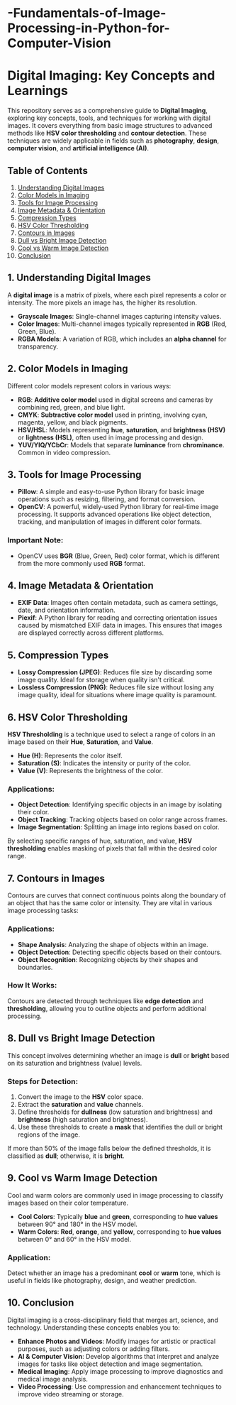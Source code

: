 # -Fundamentals-of-Image-Processing-in-Python-for-Computer-Vision


# Digital Imaging: Key Concepts and Learnings

This repository serves as a comprehensive guide to **Digital Imaging**, exploring key concepts, tools, and techniques for working with digital images. It covers everything from basic image structures to advanced methods like **HSV color thresholding** and **contour detection**. These techniques are widely applicable in fields such as **photography**, **design**, **computer vision**, and **artificial intelligence (AI)**.

## Table of Contents

1. [Understanding Digital Images](#understanding-digital-images)
2. [Color Models in Imaging](#color-models-in-imaging)
3. [Tools for Image Processing](#tools-for-image-processing)
4. [Image Metadata & Orientation](#image-metadata--orientation)
5. [Compression Types](#compression-types)
6. [HSV Color Thresholding](#hsv-color-thresholding)
7. [Contours in Images](#contours-in-images)
8. [Dull vs Bright Image Detection](#dull-vs-bright-image-detection)
9. [Cool vs Warm Image Detection](#cool-vs-warm-image-detection)
10. [Conclusion](#conclusion)

## 1. Understanding Digital Images

A **digital image** is a matrix of pixels, where each pixel represents a color or intensity. The more pixels an image has, the higher its resolution.

- **Grayscale Images**: Single-channel images capturing intensity values.
- **Color Images**: Multi-channel images typically represented in **RGB** (Red, Green, Blue).
- **RGBA Models**: A variation of RGB, which includes an **alpha channel** for transparency.

## 2. Color Models in Imaging

Different color models represent colors in various ways:

- **RGB**: **Additive color model** used in digital screens and cameras by combining red, green, and blue light.
- **CMYK**: **Subtractive color model** used in printing, involving cyan, magenta, yellow, and black pigments.
- **HSV/HSL**: Models representing **hue**, **saturation**, and **brightness (HSV)** or **lightness (HSL)**, often used in image processing and design.
- **YUV/YIQ/YCbCr**: Models that separate **luminance** from **chrominance**. Common in video compression.

## 3. Tools for Image Processing

- **Pillow**: A simple and easy-to-use Python library for basic image operations such as resizing, filtering, and format conversion.
- **OpenCV**: A powerful, widely-used Python library for real-time image processing. It supports advanced operations like object detection, tracking, and manipulation of images in different color formats.

### Important Note:
- OpenCV uses **BGR** (Blue, Green, Red) color format, which is different from the more commonly used **RGB** format.

## 4. Image Metadata & Orientation

- **EXIF Data**: Images often contain metadata, such as camera settings, date, and orientation information.
- **Piexif**: A Python library for reading and correcting orientation issues caused by mismatched EXIF data in images. This ensures that images are displayed correctly across different platforms.

## 5. Compression Types

- **Lossy Compression (JPEG)**: Reduces file size by discarding some image quality. Ideal for storage when quality isn't critical.
- **Lossless Compression (PNG)**: Reduces file size without losing any image quality, ideal for situations where image quality is paramount.

## 6. HSV Color Thresholding

**HSV Thresholding** is a technique used to select a range of colors in an image based on their **Hue**, **Saturation**, and **Value**.

- **Hue (H)**: Represents the color itself.
- **Saturation (S)**: Indicates the intensity or purity of the color.
- **Value (V)**: Represents the brightness of the color.

### Applications:
- **Object Detection**: Identifying specific objects in an image by isolating their color.
- **Object Tracking**: Tracking objects based on color range across frames.
- **Image Segmentation**: Splitting an image into regions based on color.

By selecting specific ranges of hue, saturation, and value, **HSV thresholding** enables masking of pixels that fall within the desired color range.

## 7. Contours in Images

Contours are curves that connect continuous points along the boundary of an object that has the same color or intensity. They are vital in various image processing tasks:

### Applications:
- **Shape Analysis**: Analyzing the shape of objects within an image.
- **Object Detection**: Detecting specific objects based on their contours.
- **Object Recognition**: Recognizing objects by their shapes and boundaries.

### How It Works:
Contours are detected through techniques like **edge detection** and **thresholding**, allowing you to outline objects and perform additional processing.

## 8. Dull vs Bright Image Detection

This concept involves determining whether an image is **dull** or **bright** based on its saturation and brightness (value) levels.

### Steps for Detection:
1. Convert the image to the **HSV** color space.
2. Extract the **saturation** and **value** channels.
3. Define thresholds for **dullness** (low saturation and brightness) and **brightness** (high saturation and brightness).
4. Use these thresholds to create a **mask** that identifies the dull or bright regions of the image.

If more than 50% of the image falls below the defined thresholds, it is classified as **dull**; otherwise, it is **bright**.

## 9. Cool vs Warm Image Detection

Cool and warm colors are commonly used in image processing to classify images based on their color temperature.

- **Cool Colors**: Typically **blue** and **green**, corresponding to **hue values** between 90° and 180° in the HSV model.
- **Warm Colors**: **Red**, **orange**, and **yellow**, corresponding to **hue values** between 0° and 60° in the HSV model.

### Application:
Detect whether an image has a predominant **cool** or **warm** tone, which is useful in fields like photography, design, and weather prediction.

## 10. Conclusion

Digital imaging is a cross-disciplinary field that merges art, science, and technology. Understanding these concepts enables you to:

- **Enhance Photos and Videos**: Modify images for artistic or practical purposes, such as adjusting colors or adding filters.
- **AI & Computer Vision**: Develop algorithms that interpret and analyze images for tasks like object detection and image segmentation.
- **Medical Imaging**: Apply image processing to improve diagnostics and medical image analysis.
- **Video Processing**: Use compression and enhancement techniques to improve video streaming or storage.

